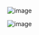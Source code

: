 ![image](https://github.com/udvikas/Responsive-Application/assets/107785579/52935433-3d33-402d-a23d-1d3714caf8d8)

![image](https://github.com/udvikas/Responsive-Application/assets/107785579/b8a2748f-c7af-49f7-a2e7-b8c100c25bd7)
